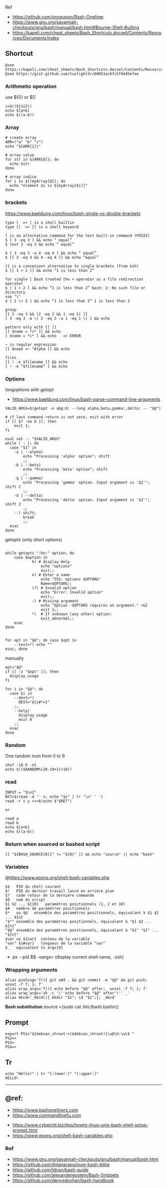 Ref
- https://github.com/onceupon/Bash-Oneliner
- https://www.gnu.org/savannah-checkouts/gnu/bash/manual/bash.html#Bourne-Shell-Builtins
- https://kapeli.com/cheat_sheets/Bash_Shortcuts.docset/Contents/Resources/Documents/index

## Shortcut

```
@see https://kapeli.com/cheat_sheets/Bash_Shortcuts.docset/Contents/Resources/Documents/index
@see https://gist.github.com/tuxfight3r/60051ac67c5f0445efee
```

### Arithmetic operation

use $(()) or $[]
```
i=$(($i%12))
echo $[a+b]
echo $((a-b))
```

### Array

```
# create array 
ARR=("a" "b" "c")
echo "${ARR[1]}"

# array value
for str in ${ARR[@]}; do
  echo $str
done

# array indice
for i in ${!myArray[@]}; do
  echo "element $i is ${myArray[$i]}"
done
```

### brackets

https://www.baeldung.com/linux/bash-single-vs-double-brackets
```
type [  => [ is a shell builtin    
type [[  => [[ is a shell keyword   

[ is an alternative command for the test built-in command (POSIX)
$ [ 3 -eq 3 ] && echo “ equal”
$ test 3 -eq 3 && echo “ equal”

$ [ 3 -eq 3 -a 4 -eq 4 ] && echo “ equal”
$ [[ 3 -eq 3 && 4 -eq 4 ]] && echo “equal”

[[ is a convenient alternative to single brackets (from ksh)
$ [[ 1 < 2 ]] && echo “1 is less than 2”

for single [ Bash treated the < operator as a file redirection operator
$ [ 1 < 2 ] && echo “1 is less than 2” bash: 2: No such file or directory
use "\"
$ [ 1 \< 2 ] && echo “1 is less than 2” 1 is less than 2

group
[[ 3 -eq 3 && (2 -eq 2 && 1 -eq 1) ]]
[ 3 -eq 3 -a \( 2 -eq 2 -a 1 -eq 1 \) ] && echo

pattern only with [[ ]]
[[ $name = *c* ]] && echo
[ $name = *c* ] && echo   => ERROR

~ is regular expression
[[ $name =~ ^Alpha ]] && echo

files
[[ ! -e $filename ]] && echo
[ ! -e “$filename” ] && echo
```

### Options

longoptions with getopt
- https://www.baeldung.com/linux/bash-parse-command-line-arguments
```
VALID_ARGS=$(getopt -o abg:d: --long alpha,beta,gamma:,delta: -- "$@")

# if last command return is not zero, exit with error
if [[ $? -ne 0 ]]; then
    exit 1;
fi

eval set -- "$VALID_ARGS"
while [ : ]; do
  case "$1" in
    -a | --alpha)
        echo "Processing 'alpha' option"; shift
        ;;
    -b | --beta)
        echo "Processing 'beta' option"; shift
        ;;
    -g | --gamma)
        echo "Processing 'gamma' option. Input argument is '$2'"; shift 2
        ;;
    -d | --delta)
        echo "Processing 'delta' option. Input argument is '$2'"; shift 2
        ;;
    --) shift; 
        break 
        ;;
  esac
done
```

getopts (only short options)
```

while getopts ":hn:" option; do
    case $option in
            h) # display Help
                echo "options"
                exit;;
            n) # Enter a name
                echo "555: options $OPTARG"
                Name=$OPTARG;;
            \?) # Invalid option
                echo "Error: Invalid option"
                exit;;
            :) # Missing argument
                echo "Option -$OPTARG requires an argument." >&2
                exit 1;;
            *)  # If unknown (any other) option:
                exit_abnormal;;
    esac
done


for opt in "$@"; do case $opt in
    --test=*) echo ""
esac; done
```

manually
```
opt="$@"
if [[ -z "$opt" ]]; then
  display_usage
fi

for i in "$@"; do
  case $i in
    --dest=*)
      DEST="${i#*=}"
    ;;
    --help)
      display_usage
      exit 0
    ;;
  esac
done
```

### Random

One random num from 0 to 9
```
shuf -i0-9 -n1
echo $(($RANDOM%(20-10+1)+10))
```

### read

```
INPUT = "5\n2"
RET=$(read -d '' x; echo "$x" | tr "\n" ' ')
read -r x y <<<$(echo $"$RET")

or

read a
read b
echo $[a+b]
echo $((a-b))
```

### Return when sourced or bashed script

```
[[ "${BASH_SOURCE[0]}" != "${0}" ]] && echo "source" || echo "bash"
```

### Variables

@https://www.epons.org/shell-bash-variables.php
```
$$   PID du shell courant 
$!   PID du dernier travail lancé en arrière plan 
$?   code retour de la dernière commande
$0   nom du script 
$1 $2 ... ${10}   paramètres positionnels (1, 2 et 10) 
$#   nombre de paramètres positionnels 
$*   ou $@   ensemble des paramètres positionnels, équivalant à $1 $2 ... ${n} 
"$*" ensemble des paramètres positionnels, équivalant à "$1 $2 ... ${n}" 
"$@" ensemble des paramètres positionnels, équivalant à "$1" "$2" ... "${n}"
$var ou ${var}  contenu de la variable 
"var" ${#var}   longueur de la variable "var"    
$_   equivalent to argv[0]
```

- ps --pid $$ -oargs= (display current shell name, -zsh)

### Wrapping arguments
```
alias pushing='f(){ git add . && git commit -m "$@" && git push;  unset -f f; }; f'
alias wrap_args='f(){ echo before "$@" after;  unset -f f; }; f'  
alias wrap_args='sh -c '\''echo before "$@" after'\'' _'  
alias mkcd='_mkcd(){ mkdir "$1"; cd "$1";}; _mkcd'
```

**Bash substitution**
source <(sudo cat /etc/bash.bashrc)

## Prompt
```
export PS1="${debian_chroot:+($debian_chroot)}\u@\h:\w\$ "
PS2=>
PS3=
PS4=+
```

## Tr
```
echo "Hello!" | tr "[:lower:]" "[:upper:]"
HELLO!
```

---
## @ref: 
- https://www.bashoneliners.com
- https://www.commandlinefu.com
* https://www.cyberciti.biz/tips/howto-linux-unix-bash-shell-setup-prompt.html
* https://www.epons.org/shell-bash-variables.php  

### Ref
* https://www.gnu.org/savannah-checkouts/gnu/bash/manual/bash.html
* https://github.com/dylanaraps/pure-bash-bible
* https://github.com/Idnan/bash-guide
* https://github.com/alexanderepstein/Bash-Snippets
* https://github.com/denysdovhan/bash-handbook
